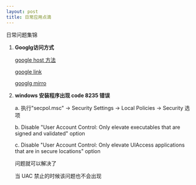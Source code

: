 ```yaml
---
layout: post
title: 日常应用点滴
---
```


日常问题集锦
		
1. **Googlg访问方式**

	[google host 方法](http://www.awolau.com/hosts/google-hosts.html)
    
    [google link](http://209.85.228.166/)
    
    [googlg mirro](http://www.go2121.com/)
    

2. **windows 安装程序出现 code 8235 错误**

	a. 执行"secpol.msc" -> Security Settings -> Local Policies -> Security 选项
    
    b. Disable "User Account Control: Only elevate executables that are signed and validated" option 
    
	c. Disable "User Account Control: Only elevate UIAccess applications that are in secure locations" option
    
    问题就可以解决了
    
    当 UAC 禁止的时候该问题也不会出现